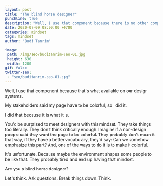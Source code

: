 ```yaml
---
layout: post
title: "The blind horse designer"
punchline: true
description: "Well, I use that component because there is no other component. My stakeholders said my page have to be colorful, so I did it. I did that because it is what it is."
date: 2020-07-09 08:00:00 +0700
categories: mindset
tags: mindset
author: "Budi Tanrim"

image:
 path: /img/seo/buditanrim-seo-01.jpg
 height: 630
 width: 1200
gif: false
twitter-seo: 
 - "seo/buditanrim-seo-01.jpg"
---
```


Well, I use that component because that's what available on our design systems.

My stakeholders said my page have to be colorful, so I did it.

I did that because it is what it is.

You'd be surprised to meet designers with this mindset. They take things too literally. They don't think critically enough. Imagine if a non-design people said they want the page to be colorful. They probably don't mean it that way, if they have a better vocabulary, they'd say: Can we somehow emphasize this part? And, one of the ways to do it is to make it colorful.

It's unfortunate. Because maybe the environment shapes some people to be like that. They probably tired and end up having that mindset.

Are you a blind horse designer?

Let's think. Ask questions. Break things down. Think.